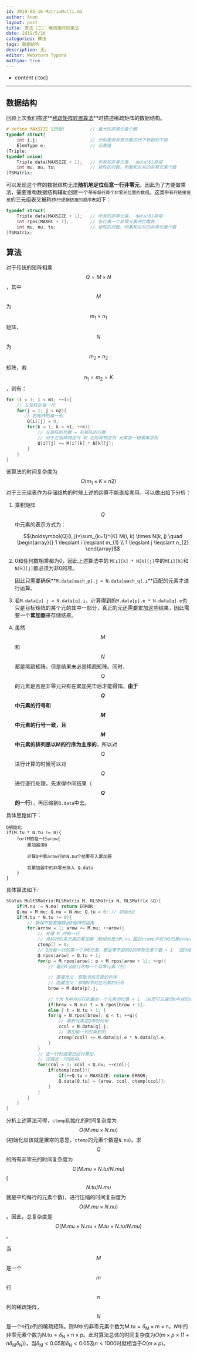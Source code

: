 ```yaml
---
id: 2019-05-16-MatrixMulti.md
author: Anon
layout: post
title: 算法（三）：稀疏矩阵的乘法
date: 2019/5/16
categories: 算法
tags: 数据结构
description: 无。
editor: Webstorm Typora
mathjax: true
---
```


* content
{:toc}


___



## 数据结构

回顾上次我们描述**[稀疏矩阵转置算法](/2019/05/15/QuickMatrixTrans/)**时描述稀疏矩阵的数据结构。

```c
# define MAXSIZE 12500          // 最大的非零元素个数
typedef struct{
    int i,j;               		// 分别表示非零元素的行下标和列下标
    ElemType e;                	// 元素值
}Triple;
typedef union{
    Triple data[MAXSIZE + 1];  	// 所有的非零元素， data[0]弃用
    int mu, nu, tu;             // 矩阵的行数、列数和总共的非零元素个数
}TSMatrix;
```



可以发现这个样的数据结构无法**随机地定位任意一行非零元**，因此为了方便做乘法，需要重构数据结构辅助创建一个`带有每行首个非零元位置的数组`。这类`带有行链接信息`的三元组表又被称作`行逻辑链接的顺序表`如下：

```c
typedef struct{
    Triple data[MAXSIZE + 1];  	// 所有的非零元素， data[0]弃用
    int rpos[MAXRC + 1];		// 各行第一个非零元素的位置表
    int mu, nu, tu;             // 矩阵的行数、列数和总共的非零元素个数
}TSMatrix;
```

## 算法

对于传统的矩阵相乘$$Q=M\times N$$，其中$$M$$为$$m_1\times n_1$$矩阵，$$N$$为$$m_2\times n_2$$矩阵，若$$n_1 = m_2 = K$$，则有：

```c
for (i = 1; i < m1; ++i){
    // 左矩阵的每一行
    for(j = 1; j < n2){
       // 右矩阵的每一列
        Q[i][j] = 0;
        for(k = 1; k < n1; ++k){
            // 左矩阵的列数 = 右矩阵的行数
            // 对于左矩阵特定行 和 右矩阵特定列 元素逐一相乘再求和
            Q[i][j] += M[i][k] * N[k][j];
        }
    }
}
```

该算法的时间复杂度为$$O(m_1 \times K \times n2)$$对于三元组表作为存储结构的时候上述的运算不能直接套用，可以做出如下分析：

1. 乘积矩阵$$Q$$中元素的表示方式为：

   $$\boldsymbol{Q}(i, j)=\sum_{k=1}^{K} M(i, k) \times N(k, j)
   \quad
   \begin{array}{}
   1 \leqslant i \leqslant m_{1}  \\ 
   1 \leqslant j \leqslant n_{2} 
   \end{array}$$

2. 0和任何数相乘都为0，因此上述算法中的 `M[i][k] * N[k][j]`中的`M[i][k]`和`N[k][j]`都必须为非0的项。

   因此只需要确保**`M.data[each_p].j = N.data[each_q].i`**匹配的元素才进行运算。

3. 若`M.data[p].j = N.data[q].i`，计算得到的`M.data[p].e * N.data[q].e`也只是目标矩阵的某个元的其中一部分，真正的元还需要累加这些结果，因此需要一个**累加器**来存储结果。 

4. 虽然$$M$$和$$N$$都是稀疏矩阵，但是结果未必是稀疏矩阵。同时，$$Q$$的元素是否是非零元只有在累加完毕后才能得知。**由于$$Q$$中元素的行号和$$M$$中元素的行号一致，且$$M$$中元素的排列是以M的行序为主序的**，所以对$$Q$$进行计算的时候可以对$$Q$$进行逐行处理，先求得中间结果（**$$Q$$的一行**），再压缩到`Q.data`中去。 

具体思路如下：

```
Q初始化
if(M.tu * N.tu != 0){
	for(M的每一行arow{
		累加器清0
		
		计算Q中第arow行的N.nu个结果存入累加器
		
		将累加器中的非零元存入 Q.data
	}
}
```

具体算法如下:

```c
Status MultSMatrix(RLSMatrix M, RLSMatrix N, RLSMatrix &Q){
    if(M.nu != N.mu) return ERROR;
    Q.mu = M.mu; Q.nu = N.nu; Q.tu = 0; // 初始化Q
   	if(M.tu * N.tu != 0){
        // 确保不能直接得出0矩阵的结果
        for(arrow = 1; arow <= M.mu; ++arow){
            // 处理 M 的每一行
            // 当前行的各元素的累加器（数组长度为M.nu,最后ctemp中将为Q的第arow行的所有元素值）
            ctemp[] = 0;
            // Q的每一行的第一个非0元素，都会等于目前Q的所有元素个数 + 1 （因为Q是行主序的）
            Q.rpos[arow] = Q.tu + 1;
            for(p = M.rpos[arow]; p < M.rpos[arow + 1]; ++p){
                // 遍历M当前行的每一个非零元素（列）
                
                // 直接含义：获取当前元素的列号
                // 隐藏含义：获取N中对应元素的行号
                brow = M.data[p].j; 
                
                // t为 N中对应行的最后一个元素的位置 + 1 （从而可以遍历N中对应的行，使得 累加器的的元素（列）都能增加，直到M当前行中的最后一个元素被遍历，累加器才全部构造好Q第一行的元素。）
                if(brow < N.nu) t = N.rpos[brow + 1];
                else { t = N.tu + 1; }
                for(q = N.rpos[brow]; q < t; ++q){
                    // 乘积元素在Q中的列号
                    ccol = N.data[q].j;
                    // 累加每一列的乘积和
                    ctemp[ccol] += M.data[p].e * N.data[q].e;
                }
            }
            // 这一行的结果已经计算出。
            // 压缩这一行到Q中。
            for(ccol = 1; ccol < Q.nu; ++ccol){
                if(ctemp[ccol]){
                    if(++Q.tu > MAXSIZE) return ERROR;
                    Q.data[Q.tu] = {arow, ccol, ctemp[ccol]};
                }
            }
        }
    }
}
```

分析上述算法可得，`ctemp`初始化的时间复杂度为$$O(M.mu \times N.nu)$$(初始化应该就是置空的意思，`ctemp`的元素个数是`N.nu`)。求$$Q$$的所有非零元的时间复杂度为$$O(M.mu \times N.tu/N.mu)$$($$N.tu/N.mu$$就是平均每行的元素个数)，进行压缩的时间复杂度为$$O(M.mu \times N.nu)$$。因此，总复杂度是$$O(M.mu \times N.nu + M.tu \times N.tu/N.mu)$$。

当$$M$$是一个$$m$$行$$n$$列的稀疏矩阵，$$N$$是一个$n$行$p$列的稀疏矩阵。则$M$中的非零元素个数为$\mathrm{M} . \mathrm{tu}=\delta_{\mathrm{M}} \times \mathrm{m} \times \mathrm{n}$，$N$中的非零元素个数为$\mathrm{N} . \mathrm{tu}=\delta_{\mathrm{N}} \times \mathrm{n} \times \mathrm{p}$。此时算法总体的时间复杂度为$O(m \times p \times (1 + n\delta_{\mathrm{M}}\delta_{\mathrm{N}}))$，当$\delta_{\mathrm{M}} < 0.05$和$\delta_{\mathrm{N}} < 0.05$及$n < 1000$时就相当于$O(m \times p)$。



